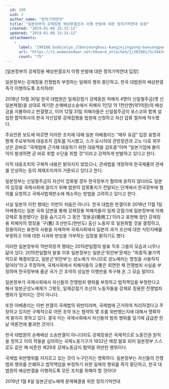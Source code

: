 ```yaml
---
  id: 208
  uid: 3
  author_name: "정의기억연대"
  title: "일본정부의 강제징용 배상판결조치 이행 반발에 대한 정의기억연대 입장"
  created: "2019-01-08 15:32:12"
  updated: "2019-01-08 15:32:12"
  attachments: 
    - 
      label: "190108_bodojalyo_ilbonjeongbuui-kangjejingyong-baesangpankyeoljochi-ihaeng-banbale-daehan-jeonguikieokyeondae-ipjang.pdf"
      url: "https://r2.womenandwar.net/kboard_attached/1/201901/5c3443ec941af7982548.pdf"
      count: "75"
---
```

\[일본정부의 강제징용 배상판결조치 이행 반발에 대한 정의기억연대 입장\]

일본정부는 강제징용 전쟁범죄 부정하는 일체의 행위 중단하고, 
한국 대법원의 배상판결 즉각 이행하도록 조치하라! 

2018년 10월 30일 한국 대법원은 일제강점기 강제동원 피해자 4명이 신일철주금(옛 신일본제철)을 상대로 제기한 손해배상소송에서 피해자 1인당 약 1천만엔(약1억원)의 배상금을 지불하라고 판결했고, 이어 12월 31일 피해자들은 신일철주금이 포스코와 함께 설립한 합작회사의 한국 자산압류 강제집행을 법원에 신청하고 자산 압류 절차에 착수했다. 

주요언론 보도에 따르면 이러한 조치에 대해 일본 아베총리는 “매우 유감” 입장 표명과 함께 주요부처에 대응조치 검토를 지시했고, 스가 요시히데 관방장관과 고노 다로 외무상은 곧바로 “국제법에 근거해 대응하기 위한 대응책을 검토중”이며 “일본기업에 불이익이 발생하면 곧 바로 취할 수단을 취할 것”이라고 강력하게 반발하고 있다고 한다. 

아직 대응조치의 구체적 내용은 밝혀지지 않았으나, 관세법을 개정하여 한국제품의 관세를 인상하는 등의 제재조치까지 거론되고 있다고 한다. 

일본정부는 신일철주금의 자산이 압류될 경우 한국정부가 협의에 응하지 않더라도 일본의 입장을 국제사회에 알리기 위해 법원의 압류통지가 전달되는 단계에서 한국정부에 협의를 요청하고 국제사법재판소에 제소하는 방법을 고려하고 있다고 한다. 

사실 일본의 이런 행태는 이번이 처음은 아니다. 
한국 대법원 판결이후 2018년 11월 1일 아베총리는 일본 국회 답변을 통해 강제징용 피해자들이 일제 강점기에 일본정부에 의해 강제로 동원됐다는 점을 숨기고자 그 동안 ‘징용공(徵用工)’이라고 표현해 왔던 강제징용 피해자의 명칭을 ‘구(舊) 조선반도(한반도) 출신 노동자’로 일원화할 것을 결정하고, 징용이라는 표현의 사용을 자제하며 국제사회에서 일본의 과거 조선에 대한 식민지배를 부정하고 이에 대한 사과와 반성을 거부하는 입장을 밝히기도 했다. 

이러한 일본정부의 적반하장격 행태는 2015한일합의 발표 직후 그들의 모습과 너무나 닮아 있다. 
2015한일합의 발표 이후 일본정부는 일본군‘위안부’문제는 “최종적.불가역적으로 해결되었고, 일본군‘위안부’는 성노예가 아니므로 성노예라는 명칭을 사용하지 말아라”라고 주장하며, 국제사회에서 피해자들의 고통은 외면한 채 전쟁범죄 사실을 부정하며 한국정부에 줄곧 국가 간 조약의 성실한 이행만을 촉구해 온 그 모습 말이다. 

일본정부가 국제사회에서 자신들의 전쟁범죄 행위를 부정하고 법적책임을 부정한다고 해서 일본군성노예제가 그렇듯, 일제강점기 조선의 노동자들을 강제로 징용한 전쟁범죄 행위가 덮어지는 것이 아니다. 

또한 아베총리는 이번 판결이 국제법의 위반이라며, 국제법에 근거하여 처리하겠다고 주장하고 있지만 구체적으로 어떤 조약 또는 협약의 몇 조를 위반했는지에 대해서 명확하게 밝히지 못하고 있다. 결국 이는 국제사회에서 자신들의 범죄 행위를 덮기에 급급한 한낱 여론전에 불과한 것이다.

한국 대법원의 손해배상 소송판결이 아니더라도 강제징용은 국제적으로 노동인권 원칙을 정하고 이의 적용을 심의하는 국제노동기구가 1932년 제정.발효 되어 일본정부 스스로도 같은 해 비준한 제29호 강제노동금지 협약을 위반한 행위이다. 

국제법 위반행위를 저지르고 있는 것이 누구인지는 명확하다. 
일본정부는 자신들의 전쟁범죄 행위를 은폐하고 법적책임을 부정하기 위한 일체의 행위를 즉각 중단하고, 한국 대법원의 배상판결을 이행하도록 모든 조치를 취해야 할 것이다! 

2019년 1월 8일 
일본군성노예제 문제해결을 위한 정의기억연대